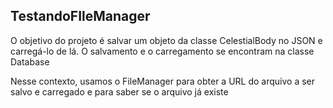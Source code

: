 ## TestandoFIleManager

O objetivo do projeto é salvar um objeto da classe CelestialBody no JSON e carregá-lo de lá. O salvamento e o carregamento se encontram na classe Database

Nesse contexto, usamos o FileManager para obter a URL do arquivo a ser salvo e carregado e para saber se o arquivo já existe

